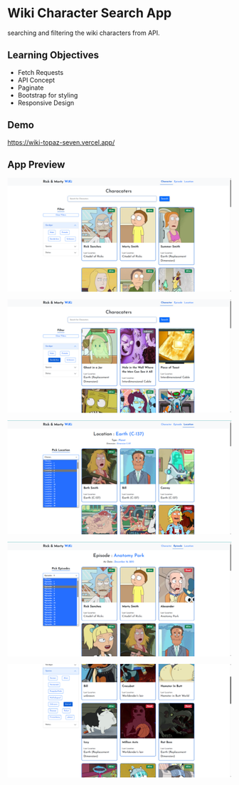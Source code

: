 # Wiki Character Search App

searching and filtering the wiki characters from API.

## Learning Objectives

- Fetch Requests
- API Concept
- Paginate
- Bootstrap for styling
- Responsive Design

## Demo

https://wiki-topaz-seven.vercel.app/

## App Preview

![](src/images/wiki1.png)

![](src/images/wiki2.png)

![](src/images/wiki3.png)

![](src/images/wiki4.png)

![](src/images/wiki5.png)
